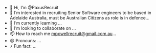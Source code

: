 - 👋 Hi, I’m @PaxusRecruit
- 👀 I’m interested in recruiting Senior Software engineers to be based in Adelaide Australia, must be Australian Citizens as role is in defence...
- 🌱 I’m currently learning ...
- 💞️ I’m looking to collaborate on ...
- 📫 How to reach me mpowellrecruit@gmail.com.au...
- 😄 Pronouns: ...
- ⚡ Fun fact: ...

<!---
PaxusRecruit/PaxusRecruit is a ✨ special ✨ repository because its `README.md` (this file) appears on your GitHub profile.
You can click the Preview link to take a look at your changes.
--->
